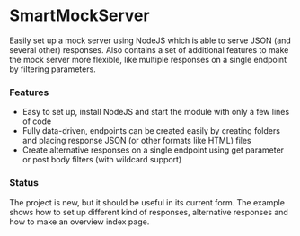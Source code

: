 # SmartMockServer

Easily set up a mock server using NodeJS which is able to serve JSON (and several other) responses. Also contains a set of additional features to make the mock server more flexible, like multiple responses on a single endpoint by filtering parameters.


### Features

* Easy to set up, install NodeJS and start the module with only a few lines of code
* Fully data-driven, endpoints can be created easily by creating folders and placing response JSON (or other formats like HTML) files
* Create alternative responses on a single endpoint using get parameter or post body filters (with wildcard support)


### Status

The project is new, but it should be useful in its current form. The example shows how to set up different kind of responses, alternative responses and how to make an overview index page.
